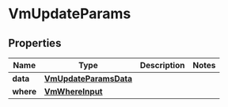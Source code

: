 

# VmUpdateParams


## Properties

Name | Type | Description | Notes
------------ | ------------- | ------------- | -------------
**data** | [**VmUpdateParamsData**](VmUpdateParamsData.md) |  | 
**where** | [**VmWhereInput**](VmWhereInput.md) |  | 



